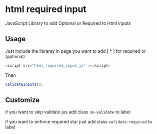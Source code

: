 # html required input
JavaScript Library to add Optional or Required to Html inputs

## Usage

Just include the libraray in page you want to add [ * ] for required or (optional) 

```js
<script src="html_required_input.js" ></script>
```

Then

```js
validateInputs();
```

## Customize

if you want to skip validate jus add class `no-validate` to label

if you want to enforce required star just add class `validate-required` to label
